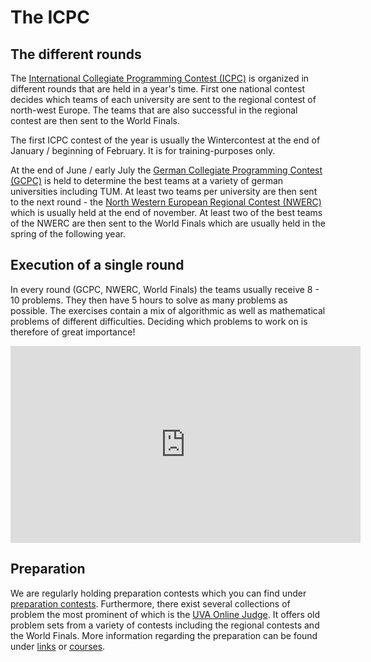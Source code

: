 # The ICPC

## The different rounds

The [International Collegiate Programming Contest (ICPC)](http://icpc.baylor.edu/) is organized in different rounds that are held in a year's time. First one national contest decides which teams of each university are sent to the regional contest of north-west Europe. The teams that are also successful in the regional contest are then sent to the World Finals.

The first ICPC contest of the year is usually the Wintercontest at the end of January / beginning of February. It is for training-purposes only.

At the end of June / early July the [German Collegiate Programming Contest (GCPC)](http://gcpc.nwerc.eu/) is held to determine the best teams at a variety of german universities including TUM. At least two teams per university are then sent to the next round - the [North Western European Regional Contest (NWERC)](http://nwerc.eu/) which is usually held at the end of november. At least two of the best teams of the NWERC are then sent to the World Finals which are usually held in the spring of the following year.

## Execution of a single round

In every round (GCPC, NWERC, World Finals) the teams usually receive 8 - 10 problems. They then have 5 hours to solve as many problems as possible. The exercises contain a mix of algorithmic as well as mathematical problems of different difficulties. Deciding which problems to work on is therefore of great importance!

<div style="width: 100%; text-align: center padding: 1.5em 0;">
<iframe width="560" height="315" src="https://www.youtube.com/embed/s0Qh-gy7ktA" frameborder="0" allowfullscreen></iframe>
</div>

## Preparation

We are regularly holding preparation contests which you can find under [preparation contests](/contests). Furthermore, there exist several collections of problem the most prominent of which is the [UVA Online Judge](https://uva.onlinejudge.org). It offers old problem sets from a variety of contests including the regional contests and the World Finals. More information regarding the preparation can be found under [links](/preparation/links) or [courses](/preparation/courses).
